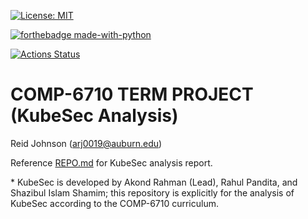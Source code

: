 [![License: MIT](https://img.shields.io/badge/License-MIT-yellow.svg)](https://opensource.org/licenses/MIT) 

[![forthebadge made-with-python](http://ForTheBadge.com/images/badges/made-with-python.svg)](https://www.python.org/)

[![Actions Status](https://github.com/paser-group/KubeSec/workflows/Build%20KubeTaint/badge.svg)](https://github.com/Build%20TaintPupp/actions)


# COMP-6710 TERM PROJECT (KubeSec Analysis)

Reid Johnson (arj0019@auburn.edu)

Reference [REPO.md](REPO.md) for KubeSec analysis report.

\* KubeSec is developed by Akond Rahman (Lead), Rahul Pandita, and Shazibul Islam Shamim; this repository is explicitly for the analysis of KubeSec according to the COMP-6710 curriculum.
